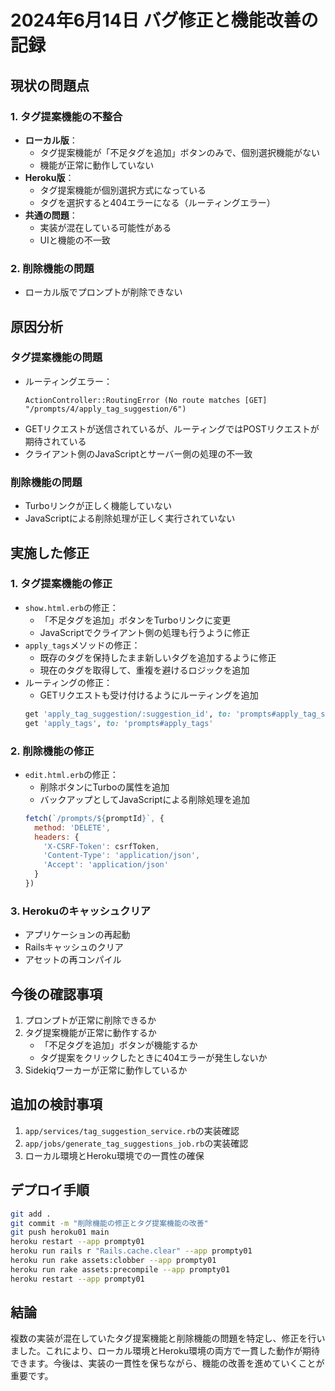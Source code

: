 # 2024年6月14日 バグ修正と機能改善の記録

## 現状の問題点

### 1. タグ提案機能の不整合
- **ローカル版**：
  - タグ提案機能が「不足タグを追加」ボタンのみで、個別選択機能がない
  - 機能が正常に動作していない
- **Heroku版**：
  - タグ提案機能が個別選択方式になっている
  - タグを選択すると404エラーになる（ルーティングエラー）
- **共通の問題**：
  - 実装が混在している可能性がある
  - UIと機能の不一致

### 2. 削除機能の問題
- ローカル版でプロンプトが削除できない

## 原因分析

### タグ提案機能の問題
- ルーティングエラー：
  ```
  ActionController::RoutingError (No route matches [GET] "/prompts/4/apply_tag_suggestion/6")
  ```
- GETリクエストが送信されているが、ルーティングではPOSTリクエストが期待されている
- クライアント側のJavaScriptとサーバー側の処理の不一致

### 削除機能の問題
- Turboリンクが正しく機能していない
- JavaScriptによる削除処理が正しく実行されていない

## 実施した修正

### 1. タグ提案機能の修正
- `show.html.erb`の修正：
  - 「不足タグを追加」ボタンをTurboリンクに変更
  - JavaScriptでクライアント側の処理も行うように修正
- `apply_tags`メソッドの修正：
  - 既存のタグを保持したまま新しいタグを追加するように修正
  - 現在のタグを取得して、重複を避けるロジックを追加
- ルーティングの修正：
  - GETリクエストも受け付けるようにルーティングを追加
  ```ruby
  get 'apply_tag_suggestion/:suggestion_id', to: 'prompts#apply_tag_suggestion'
  get 'apply_tags', to: 'prompts#apply_tags'
  ```

### 2. 削除機能の修正
- `edit.html.erb`の修正：
  - 削除ボタンにTurboの属性を追加
  - バックアップとしてJavaScriptによる削除処理を追加
  ```javascript
  fetch(`/prompts/${promptId}`, {
    method: 'DELETE',
    headers: {
      'X-CSRF-Token': csrfToken,
      'Content-Type': 'application/json',
      'Accept': 'application/json'
    }
  })
  ```

### 3. Herokuのキャッシュクリア
- アプリケーションの再起動
- Railsキャッシュのクリア
- アセットの再コンパイル

## 今後の確認事項

1. プロンプトが正常に削除できるか
2. タグ提案機能が正常に動作するか
   - 「不足タグを追加」ボタンが機能するか
   - タグ提案をクリックしたときに404エラーが発生しないか
3. Sidekiqワーカーが正常に動作しているか

## 追加の検討事項

1. `app/services/tag_suggestion_service.rb`の実装確認
2. `app/jobs/generate_tag_suggestions_job.rb`の実装確認
3. ローカル環境とHeroku環境での一貫性の確保

## デプロイ手順

```bash
git add .
git commit -m "削除機能の修正とタグ提案機能の改善"
git push heroku01 main
heroku restart --app prompty01
heroku run rails r "Rails.cache.clear" --app prompty01
heroku run rake assets:clobber --app prompty01
heroku run rake assets:precompile --app prompty01
heroku restart --app prompty01
```

## 結論

複数の実装が混在していたタグ提案機能と削除機能の問題を特定し、修正を行いました。これにより、ローカル環境とHeroku環境の両方で一貫した動作が期待できます。今後は、実装の一貫性を保ちながら、機能の改善を進めていくことが重要です。